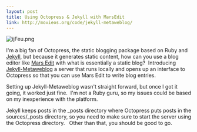 ```yaml
---
layout: post
title: Using Octopress & Jekyll with MarsEdit
link: http://movieos.org/code/jekyll-metaweblog/
---
```


<p><img title="ijFeu.png" src="http://i.imgur.com/ijFeu.png" border="0" alt="ijFeu.png" /></p>
<p>I'm a big fan of Octopress, the static blogging package based on Ruby and <a href="http://jekyllrb.com/">Jekyll</a>, but because it generates static content, how can you use a blog editor like <a href="http://www.red-sweater.com/marsedit/">Mars Edit</a> with what is essentially a static blog?  Introducing <a href="http://movieos.org/code/jekyll-metaweblog/">Jekyll-Metaweblog</a> a server that runs locally and opens up an interface to Octopress so that you can use Mars Edit to write blog entries.</p>
<p>Setting up Jekyll-Metaweblog wasn't straight forward, but once I got it going, it worked just fine.  I'm not a Ruby guru, so my issues could be based on my inexperience with the platform.</p>
<p>Jekyll keeps posts in the _posts directory where Octopress puts posts in the sources/_posts directory, so you need to make sure to start the server using the Octopress directory.   Other than that, you should be good to go.</p>
